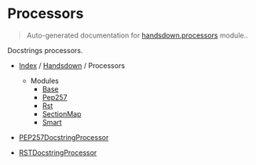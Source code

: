 # Processors

> Auto-generated documentation for [handsdown.processors](../../../handsdown/processors/__init__.py) module..

Docstrings processors.

- [Index](../../README.md#modules) / [Handsdown](../index.md#handsdown) / Processors
  - Modules
    - [Base](base.md#base)
    - [Pep257](pep257.md#pep257)
    - [Rst](rst.md#rst)
    - [SectionMap](section_map.md#sectionmap)
    - [Smart](smart.md#smart)

- [PEP257DocstringProcessor](pep257.md#pep257docstringprocessor)
- [RSTDocstringProcessor](rst.md#rstdocstringprocessor)
